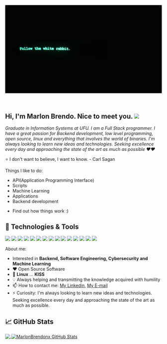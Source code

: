 

<img src="assets/p1.png" alt="Introduction Banner.." style="text-align: center; margin-bottom: 30px; height:600;" />

## Hi, I'm Marlon Brendo. Nice to meet you. <img src="https://raw.githubusercontent.com/MartinHeinz/MartinHeinz/master/wave.gif" width="30px">

*Graduate in Information Systems at UFU. I am a Full Stack programmer. I have a great passion for Backend development, low level programming, open source, linux and everything that involves the world of binaries. I'm always looking to learn new ideas and technologies. Seeking excellence every day and approaching the state of the art as much as possible ❤️❤️*

:star: I don't want to believe, I want to know. - Carl Sagan

Things I like to do:

- API(Application Programming Interface)
- Scripts
- Machine Learning
- Applications
- Backend development
* Find out how things work :)


## 🔧 Technologies & Tools

![](https://img.shields.io/badge/OS-Linux-informational?style=flat&logo=linux&logoColor=white&color=2bbc8a) 
![](https://img.shields.io/badge/Code-Python-informational?style=flat&logo=python&logoColor=white&color=2bbc8a) 
![](https://img.shields.io/badge/Code-Go-informational?style=flat&logo=go&logoColor=white&color=2bbc8a)
![](https://img.shields.io/badge/Code-JavaScript-informational?style=flat&logo=javascript&logoColor=white&color=2bbc8a) 
![](https://img.shields.io/badge/Code-React-informational?style=flat&logo=react&logoColor=white&color=2bbc8a) 
![](https://img.shields.io/badge/Code-Next.js-informational?style=flat&logo=nextdotjs&logoColor=white&color=2bbc8a) 
![](https://img.shields.io/badge/Shell-Bash-informational?style=flat&logo=gnu-bash&logoColor=white&color=2bbc8a) 
![](https://img.shields.io/badge/Tools-Docker-informational?style=flat&logo=docker&logoColor=white&color=2bbc8a) 
![](https://img.shields.io/badge/Tools-MySQL-informational?style=flat&logo=MySql&logoColor=white&color=2bbc8a) 
![](https://img.shields.io/badge/Code-CSS-informational?style=flat&logo=css3&logoColor=white&color=2bbc8a) 
![](https://img.shields.io/badge/Code-HTML-informational?style=flat&logo=html5&logoColor=white&color=2bbc8a) 
![](https://img.shields.io/badge/Tools-Nginx-informational?style=flat&logo=nginx&logoColor=white&color=2bbc8a) 
![](https://img.shields.io/badge/Editor-Neovim-informational?style=flat&logo=neovim&logoColor=white&color=2bbc8a) 
![](https://img.shields.io/badge/Tools-GitHub-informational?style=flat&logo=github&logoColor=white&color=2bbc8a) 
![](https://img.shields.io/badge/ML-Scikit--Learn-informational?style=flat&logo=scikit-learn&logoColor=white&color=2bbc8a)



About me:

-   Interested in  **Backend, Software Engineering, Cybersecurity and Machine Learning**
-   :heart: Open Source Software
-   :penguin: **Linux** ... **KISS**
-   💡 Always helping and transmitting the knowledge acquired with humility
-   📫 How to contact me: [My Linkedin](https://www.linkedin.com/in/marlon-brendo-ramos-204763225/), [My E-mail](mailto:marlonbrendo2013@gmail.com?subject=Olá,%20vim%20do%20teu%20site)
-   ⚡ Curiosity: I'm always looking to learn new ideas and technologies. Seeking excellence every day and approaching the state of the art as much as possible.



## &#x1f4c8; GitHub Stats

<a href="https://github.com/MarlonBrendonx/MarlonBrendonx">
  <img align="center" src="https://github-readme-stats.vercel.app/api/top-langs/?username=MarlonBrendonx&hide=java,html,tex&title_color=ffffff&text_color=c9cacc&icon_color=2bbc8a&bg_color=1d1f21&langs_count=7" />
</a>

<a href="https://github.com/MarlonBrendonx/MarlonBrendonx">
  <img align="center" src="https://github-readme-stats.vercel.app/api?username=MarlonBrendonx&show_icons=true&line_height=27&count_private=true&title_color=ffffff&text_color=c9cacc&icon_color=2bbc8a&bg_color=1d1f21" alt="MarlonBrendonx GitHub Stats" />
</a>

